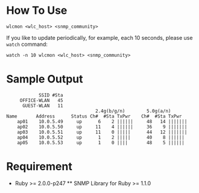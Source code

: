 # How To Use

    wlcmon <wlc_host> <snmp_community>

If you like to update periodically, for example, each 10 seconds, please use `watch` command:

    watch -n 10 wlcmon <wlc_host> <snmp_community>

# Sample Output

                SSID #Sta
         OFFICE-WLAN   45
          GUEST-WLAN   11
                                     2.4g(b/g/n)        5.0g(a/n)
    Name       Address      Status Ch#  #Sta TxPwr    Ch#  #Sta TxPwr   
        ap01    10.0.5.49     up      6    2 ||||||     48   14 ||||||| 
        ap02    10.0.5.50     up     11    4 ||||||     36    9 ||||||| 
        ap03    10.0.5.51     up     11    0 |||||      44   12 ||||||| 
        ap04    10.0.5.52     up      1    2 |||||      40    8 ||||||  
        ap05    10.0.5.53     up      1    0 ||||       48    5 ||||||  

# Requirement

* Ruby >= 2.0.0-p247
** SNMP Library for Ruby >= 1.1.0
